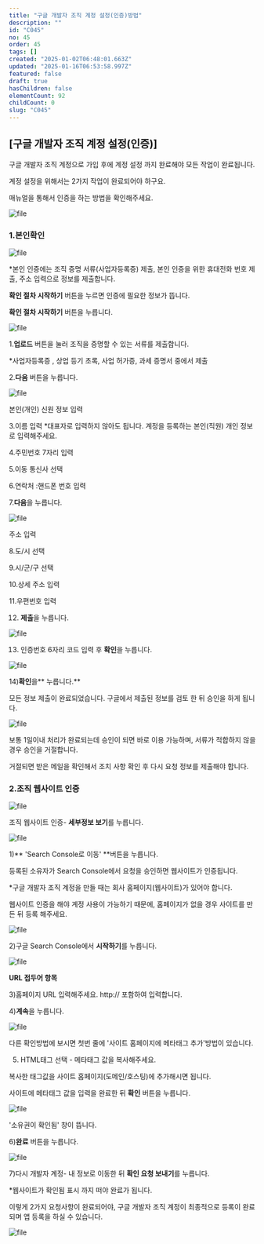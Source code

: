 ```yaml
---
title: "구글 개발자 조직 계정 설정(인증)방법"
description: ""
id: "C045"
no: 45
order: 45
tags: []
created: "2025-01-02T06:48:01.663Z"
updated: "2025-01-16T06:53:58.997Z"
featured: false
draft: true
hasChildren: false
elementCount: 92
childCount: 0
slug: "C045"
---
```


## [구글 개발자 조직 계정 설정(인증)]



구글 개발자 조직 계정으로 가입 후에 계정 설정 까지 완료해야 모든 작업이 완료됩니다.

계정 설정을 위해서는 2가지 작업이 완료되어야 하구요.

매뉴얼을 통해서 인증을 하는 방법을 확인해주세요.

![file](/images/f61268e83a6588e5b05c6ff78cc4559b.jpg)



### 1.본인확인



![file](/images/0d1eeb66013e9a0fdeda943a39d29364.jpg)

*본인 인증에는 조직 증명 서류(사업자등록증) 제출, 본인 인증을 위한 휴대전화 번호 제출, 주소 입력으로 정보를 제출합니다.

**확인 절차 시작하기** 버튼을 누르면 인증에 필요한 정보가 뜹니다. 

**확인 절차 시작하기** 버튼을 누릅니다.



![file](/images/addab479a9571b713b7d3122f9a3dc24.jpg)

1.**업로드** 버튼을 눌러 조직을 증명할 수 있는 서류를 제출합니다.

*사업자등록증 , 상업 등기 초록, 사업 허가증, 과세 증명서 중에서 제출

2.**다음** 버튼을 누릅니다.



![file](/images/e78e5853e9e8a78bfbabc59b7dc45f80.jpg)

본인(개인) 신원 정보 입력

3.이름 입력 *대표자로 입력하지 않아도 됩니다. 계정을 등록하는 본인(직원) 개인 정보로 입력해주세요.

4.주민번호 7자리 입력

5.이동 통신사 선택

6.연락처 :핸드폰 번호 입력

7.**다음**을 누릅니다.



![file](/images/4bf5ea8c04349520271e1d5df796b6f8.jpg)

주소 입력

8.도/시 선택

9.시/군/구 선택

10.상세 주소 입력

11.우편번호 입력

12. **제출**을 누릅니다.



![file](/images/b7775c60a80914bc0f2cb5a934cd7542.jpg)

13) 인증번호 6자리 코드 입력 후 **확인**을 누릅니다.



![file](/images/8b75f74702cb9ecb48dea3d7758e961d.jpg)

14)**확인**을** 누릅니다.**

모든 정보 제출이 완료되었습니다. 구글에서 제출된 정보를 검토 한 뒤 승인을 하게 됩니다.



![file](/images/131e871816684702842973e4a16f1d03.jpg)

보통 1일이내 처리가 완료되는데 승인이 되면 바로 이용 가능하며, 서류가 적합하지 않을 경우 승인을 거절합니다. 

거절되면 받은 메일을 확인해서 조치 사항 확인 후 다시 요청 정보를 제출해야 합니다. 



### 2.조직 웹사이트 인증



![file](/images/7067d682f2c3d22d43f396957701ec16.jpg)

조직 웹사이트 인증- **세부정보 보기**를 누릅니다.



![file](/images/6fcaf34a893f5b31fc43e79b91dd0c76.jpg)

1)** 'Search Console로 이동' **버튼을 누릅니다.

등록된 소유자가 Search Console에서 요청을 승인하면 웹사이트가 인증됩니다.

*구글 개발자 조직 계정을 만들 때는 회사 홈페이지(웹사이트)가 있어야 합니다.

웹사이트 인증을 해야 계정 사용이 가능하기 때문에, 홈페이지가 없을 경우 사이트를 만든 뒤 등록 해주세요.



![file](/images/defe9326086903bd18f13226ab626889.jpg)

2)구글 Search Console에서 **시작하기**를 누릅니다.



![file](/images/fe1a30e5356c8c852c967d8f24d0a02d.jpg)

**URL 접두어 항목**

3)홈페이지 URL 입력해주세요. http:// 포함하여 입력합니다.

4)**계속**을  누릅니다.



![file](/images/86a05374d93abc881f288f9558b42758.jpg)

다른 확인방법에 보시면 첫번 줄에 '사이트 홈페이지에 메타태그 추가'방법이 있습니다.

5) HTML태그 선택 - 메타태그 값을 복사해주세요.

복사한 태그값을 사이트 홈페이지(도메인/호스팅)에 추가해시면 됩니다.

사이트에 메타태그 값을 입력을 완료한 뒤 **확인** 버튼을 누릅니다.



![file](/images/ec7d4c8a2f543a4c1e030e32e59c31dd.jpg)

'소유권이 확인됨' 창이 뜹니다.

6)**완료** 버튼을 누릅니다.



![file](/images/693fcc1a41598112b8f276c3b5840b21.jpg)

7)다시 개발자 계정- 내 정보로 이동한 뒤 **확인 요청 보내기**를 누릅니다.

*웹사이트가 확인됨 표시 까지 떠야 완료가 됩니다.



이렇게 2가지 요청사항이 완료되어야, 구글 개발자 조직 계정이 최종적으로 등록이 완료되며 앱 등록을 하실 수 있습니다.



![file](/images/243c6cd241c8bb837c1016e332cb8b98.jpg)
